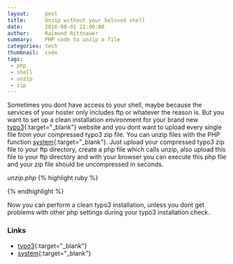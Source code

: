 ```yaml
---
layout:     post
title:      Unzip without your beloved shell
date:       2016-08-01 21:00:00
author:     Raimund Rittnauer
summary:    PHP code to unzip a file
categories: tech
thumbnail:  code
tags:
 - php
 - shell
 - unzip
 - zip
---
```


Sometimes you dont have access to your shell, maybe because the services of your hoster only includes ftp or whatever the reason is.
But you want to set up a clean installation environment for your brand new [typo3][1]{:target="_blank"} website and you dont want to upload
every single file from your compressed typo3 zip file.
You can unzip files with the PHP function [system][2]{:target="_blank"}. Just upload your compressed typo3 zip file to your ftp directory, 
create a php file which calls unzip, also upload this file to your ftp directory and with your browser you can execute this php file and your
zip file should be uncompressed in seconds.

_unzip.php_
{% highlight ruby %}
<?php
    system("unzip typo3.zip");
?>
{% endhighlight %}

Now you can perform a clean typo3 installation, unless you dont get problems with other php settings during your typo3 installation check.

### Links

- [typo3][1]{:target="_blank"}
- [system][2]{:target="_blank"}

[1]: https://typo3.org/download/
[2]: http://php.net/manual/en/function.system.php